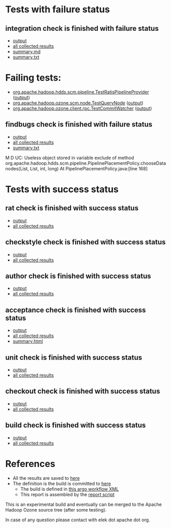 # Tests with failure status

## integration check is finished with failure status

   * [output](https://raw.githubusercontent.com/elek/ozone-ci/master/pr/pr-hdds-1569-5rrcg/integration/output.log)
   * [all collected results](https://github.com/elek/ozone-ci/tree/master/pr/pr-hdds-1569-5rrcg/integration)
   * [summary.md](https://github.com/elek/ozone-ci/tree/master/pr/pr-hdds-1569-5rrcg/integration/summary.md)
   * [summary.txt](https://github.com/elek/ozone-ci/tree/master/pr/pr-hdds-1569-5rrcg/integration/summary.txt)

# Failing tests: 

 * [org.apache.hadoop.hdds.scm.pipeline.TestRatisPipelineProvider](hadoop-ozone/integration-test/org.apache.hadoop.hdds.scm.pipeline.TestRatisPipelineProvider.txt) ([output](hadoop-ozone/integration-test/org.apache.hadoop.hdds.scm.pipeline.TestRatisPipelineProvider-output.txt/))
 * [org.apache.hadoop.ozone.scm.node.TestQueryNode](hadoop-ozone/integration-test/org.apache.hadoop.ozone.scm.node.TestQueryNode.txt) ([output](hadoop-ozone/integration-test/org.apache.hadoop.ozone.scm.node.TestQueryNode-output.txt/))
 * [org.apache.hadoop.ozone.client.rpc.TestCommitWatcher](hadoop-ozone/integration-test/org.apache.hadoop.ozone.client.rpc.TestCommitWatcher.txt) ([output](hadoop-ozone/integration-test/org.apache.hadoop.ozone.client.rpc.TestCommitWatcher-output.txt/))

## findbugs check is finished with failure status

   * [output](https://raw.githubusercontent.com/elek/ozone-ci/master/pr/pr-hdds-1569-5rrcg/findbugs/output.log)
   * [all collected results](https://github.com/elek/ozone-ci/tree/master/pr/pr-hdds-1569-5rrcg/findbugs)
   * [summary.txt](https://github.com/elek/ozone-ci/tree/master/pr/pr-hdds-1569-5rrcg/findbugs/summary.txt)

M D UC: Useless object stored in variable exclude of method org.apache.hadoop.hdds.scm.pipeline.PipelinePlacementPolicy.chooseDatanodes(List, List, int, long)  At PipelinePlacementPolicy.java:[line 168]


# Tests with success status

## rat check is finished with success status

   * [output](https://raw.githubusercontent.com/elek/ozone-ci/master/pr/pr-hdds-1569-5rrcg/rat/output.log)
   * [all collected results](https://github.com/elek/ozone-ci/tree/master/pr/pr-hdds-1569-5rrcg/rat)


## checkstyle check is finished with success status

   * [output](https://raw.githubusercontent.com/elek/ozone-ci/master/pr/pr-hdds-1569-5rrcg/checkstyle/output.log)
   * [all collected results](https://github.com/elek/ozone-ci/tree/master/pr/pr-hdds-1569-5rrcg/checkstyle)


## author check is finished with success status

   * [output](https://raw.githubusercontent.com/elek/ozone-ci/master/pr/pr-hdds-1569-5rrcg/author/output.log)
   * [all collected results](https://github.com/elek/ozone-ci/tree/master/pr/pr-hdds-1569-5rrcg/author)


## acceptance check is finished with success status

   * [output](https://raw.githubusercontent.com/elek/ozone-ci/master/pr/pr-hdds-1569-5rrcg/acceptance/output.log)
   * [all collected results](https://github.com/elek/ozone-ci/tree/master/pr/pr-hdds-1569-5rrcg/acceptance)
   * [summary.html](https://elek.github.io/ozone-ci/pr/pr-hdds-1569-5rrcg/acceptance/summary.html)


## unit check is finished with success status

   * [output](https://raw.githubusercontent.com/elek/ozone-ci/master/pr/pr-hdds-1569-5rrcg/unit/output.log)
   * [all collected results](https://github.com/elek/ozone-ci/tree/master/pr/pr-hdds-1569-5rrcg/unit)


## checkout check is finished with success status

   * [output](https://raw.githubusercontent.com/elek/ozone-ci/master/pr/pr-hdds-1569-5rrcg/checkout/output.log)
   * [all collected results](https://github.com/elek/ozone-ci/tree/master/pr/pr-hdds-1569-5rrcg/checkout)


## build check is finished with success status

   * [output](https://raw.githubusercontent.com/elek/ozone-ci/master/pr/pr-hdds-1569-5rrcg/build/output.log)
   * [all collected results](https://github.com/elek/ozone-ci/tree/master/pr/pr-hdds-1569-5rrcg/build)




# References

 * All the results are saved to [here](https://github.com/elek/ozone-ci/tree/master/pr/pr-hdds-1569-5rrcg/)
 * The definition is the build is committed to [here](https://github.com/elek/argo-ozone)
    * The build is defined in [this argo workflow XML](https://github.com/elek/argo-ozone/blob/master/ozone-build.yaml)
    * This report is assembled by the [report script](https://github.com/elek/argo-ozone/blob/master/scripts/report.sh)

This is an experimental build and eventually can be merged to the Apache Hadoop Ozone source tree (after some testing).

In case of any question please contact with elek dot apache dot org.
